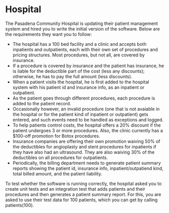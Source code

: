 # Hospital

The Pasadena Community Hospital is updating their patient management system and hired you to write the initial version of the software. Below are the requirements they want you to follow:

* The hospital has a 100 bed facility and a clinic and accepts both inpatients and outpatients, each with their own set of procedures and pricing structures. Most procedures, but not all, are covered by insurance.
* If a procedure is covered by insurance and the patient has insurance, he is liable for the deductible part of the cost (less any discounts); otherwise, he has to pay the full amount (less discounts).
* When a patient visits the hospital, he is first added to the hospital system with his patient id and insurance info, as an inpatient or outpatient.
* As the patient goes through different procedures, each procedure is added to the patient record.
* Occasionally however, an invalid procedure (one that is not avaiable in the hospital or for the patient kind of inpatient or outpatient) gets entered, and such events need to be handled as exceptions and logged.
* To help patients control costs, the hospital offers a 20% discount if the patient undergoes 3 or more procedures. Also, the clinic currently has a $100-off promotion for Botox procedures.
* Insurance companies are offering their own promotion waiving 50% of the deductibles for angioplasty and stent procedures for inpatients if they have also had an ultrasound. They are also waiving 30% of the deductibles on all procedures for outpatients.
* Periodically, the billing department needs to generate patient summary reports showing the patient id, insurance info, inpatient/outpatiend kind, total billed amount, and the patient liability.

To test whether the software is running correctly, the hospital asked you to create unit tests and an integration test that adds patients and their procedures and then generates a patient summary report. For this, you are asked to use their test data for 100 patients, which you can get by calling patients(100).